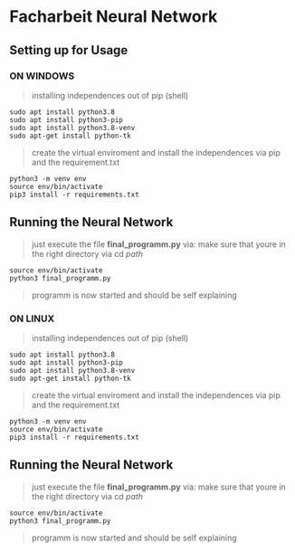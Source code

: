 # Facharbeit Neural Network
## Setting up for Usage
### ON WINDOWS
> installing independences out of pip (shell)
```
sudo apt install python3.8
sudo apt install python3-pip
sudo apt install python3.8-venv
sudo apt-get install python-tk
```
>create the virtual enviroment and install the independences via pip and the requirement.txt
```
python3 -m venv env
source env/bin/activate
pip3 install -r requirements.txt
```
## Running the Neural Network
>just execute the file **final_programm.py** via:
>make sure that youre in the right directory via cd *path*
```
source env/bin/activate
python3 final_programm.py
```
>programm is now started and should be self explaining



### ON LINUX
> installing independences out of pip (shell)
```
sudo apt install python3.8
sudo apt install python3-pip
sudo apt install python3.8-venv
sudo apt-get install python-tk
```
>create the virtual enviroment and install the independences via pip and the requirement.txt
```
python3 -m venv env
source env/bin/activate
pip3 install -r requirements.txt
```
## Running the Neural Network
>just execute the file **final_programm.py** via:
>make sure that youre in the right directory via cd *path*
```
source env/bin/activate
python3 final_programm.py
```
>programm is now started and should be self explaining
